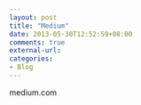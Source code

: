```yaml
---
layout: post
title: "Medium"
date: 2013-05-30T12:52:59+08:00
comments: true
external-url: 
categories: 
- Blog
---
```


medium.com
